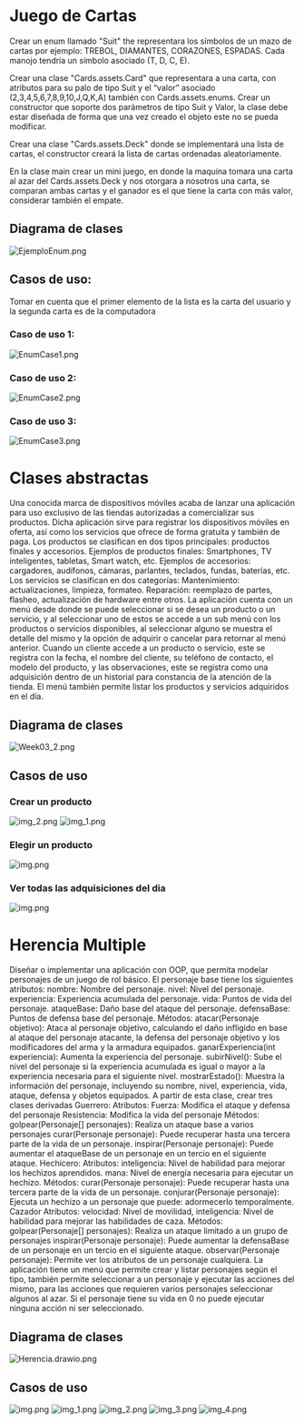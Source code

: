 #  Juego de Cartas
Crear un enum llamado "Suit" the representara los símbolos de un mazo de cartas por ejemplo: TREBOL, DIAMANTES, CORAZONES, ESPADAS. Cada manojo tendría un símbolo asociado (T, D, C, E).

Crear una clase "Cards.assets.Card" que representara a una carta, con atributos para su palo de tipo Suit y el “valor” asociado (2,3,4,5,6,7,8,9,10,J,Q,K,A) también con Cards.assets.enums. Crear un constructor que soporte dos parámetros de tipo Suit y Valor, la clase debe estar diseñada de forma que una vez creado el objeto este no se pueda modificar.

Crear una clase "Cards.assets.Deck" donde se implementará una lista de cartas, el constructor creará la lista de cartas ordenadas aleatoriamente.

En la clase main crear un mini juego, en donde la maquina tomara una carta al azar del Cards.assets.Deck y nos otorgara a nosotros una carta, se comparan ambas cartas y el ganador es el que tiene la carta con más valor, considerar también el empate.

##  Diagrama de clases

![EjemploEnum.png](src/Cards/assets/diagrams/EjemploEnum.png)

## Casos de uso:

Tomar en cuenta que el primer elemento de la lista es la carta del usuario y la segunda carta es de la computadora

### Caso de uso 1:
![EnumCase1.png](src/Cards/assets/img/EnumCase1.png)

### Caso de uso 2:
![EnumCase2.png](src/Cards/assets/img/EnumCase2.png)

### Caso de uso 3:
![EnumCase3.png](src/Cards/assets/img/EnumCase3.png)

#  Clases abstractas

Una conocida marca de dispositivos móviles acaba de lanzar una aplicación para uso exclusivo de las tiendas autorizadas a comercializar sus productos. Dicha aplicación sirve para registrar los dispositivos móviles en oferta, así como los servicios que ofrece de forma gratuita y también de paga.
Los productos se clasifican en dos tipos principales: productos finales y accesorios.
Ejemplos de productos finales: Smartphones, TV inteligentes, tabletas, Smart watch, etc.
Ejemplos de accesorios: cargadores, audífonos, cámaras, parlantes, teclados, fundas, baterías, etc.
Los servicios se clasifican en dos categorías:
Mantenimiento: actualizaciones, limpieza, formateo.
Reparación: reemplazo de partes, flasheo, actualización de hardware entre otros.
La aplicación cuenta con un menú desde donde se puede seleccionar si se desea un producto o un servicio, y al seleccionar uno de estos se accede a un sub menú con los productos o servicios disponibles, al seleccionar alguno se muestra el detalle del mismo y la opción de adquirir o cancelar para retornar al menú anterior.
Cuando un cliente accede a un producto o servicio, este se registra con la fecha, el nombre del cliente, su teléfono de contacto, el modelo del producto, y las observaciones, este se registra como una adquisición dentro de un historial para constancia de la atención de la tienda.
El menú también permite listar los productos y servicios adquiridos en el día.

## Diagrama de clases
![Week03_2.png](src/Distribuidores/assets/diagrams/Week03_2.png)

## Casos de uso

### Crear un producto
![img_2.png](src/Distribuidores/img/img_2.png)
![img_1.png](src/Distribuidores/img/img_1.png)

### Elegir un producto
![img.png](src/Distribuidores/img/img.png)

### Ver todas las adquisiciones del dia
![img.png](img.png)

# Herencia Multiple

Diseñar o implementar una aplicación con OOP, que permita modelar personajes de un juego de rol básico.
El personaje base tiene los siguientes atributos:
nombre: Nombre del personaje.
nivel: Nivel del personaje.
experiencia: Experiencia acumulada del personaje.
vida: Puntos de vida del personaje.
ataqueBase: Daño base del ataque del personaje.
defensaBase: Puntos de defensa base del personaje.
Métodos:
atacar(Personaje objetivo): Ataca al personaje objetivo, calculando el daño infligido en base al ataque del personaje atacante, la defensa del personaje objetivo y los modificadores del arma y la armadura equipados.
ganarExperiencia(int experiencia): Aumenta la experiencia del personaje.
subirNivel(): Sube el nivel del personaje si la experiencia acumulada es igual o mayor a la experiencia necesaria para el siguiente nivel.
mostrarEstado(): Muestra la información del personaje, incluyendo su nombre, nivel, experiencia, vida, ataque, defensa y objetos equipados.
A partir de esta clase, crear tres clases derivadas
Guerrero:
Atributos:
Fuerza: Modifica el ataque y defensa del personaje
Resistencia: Modifica la vida del personaje
Métodos:
golpear(Personaje[] personajes): Realiza un ataque base a varios personajes
curar(Personaje personaje): Puede recuperar hasta una tercera parte de la vida de un personaje.
inspirar(Personaje personaje): Puede aumentar el ataqueBase de un personaje en un tercio en el siguiente ataque.
Hechicero:
Atributos:
inteligencia: Nivel de habilidad para mejorar los hechizos aprendidos.
mana: Nivel de energía necesaria para ejecutar un hechizo.
Métodos:
curar(Personaje personaje): Puede recuperar hasta una tercera parte de la vida de un personaje.
conjurar(Personaje personaje): Ejecuta un hechizo a un personaje que puede: adormecerlo temporalmente.
Cazador
Atributos:
velocidad: Nivel de movilidad,
inteligencia: Nivel de habilidad para mejorar las habilidades de caza.
Métodos:
golpear(Personaje[] personajes): Realiza un ataque limitado a un grupo de personajes
inspirar(Personaje personaje): Puede aumentar la defensaBase de un personaje en un tercio en el siguiente ataque.
observar(Personaje personaje): Permite ver los atributos de un personaje cualquiera.
La aplicación tiene un menú que permite crear y listar personajes según el tipo, también permite seleccionar a un personaje y ejecutar las acciones del mismo, para las acciones que requieren varios personajes seleccionar algunos al azar. Si el personaje tiene su vida en 0 no puede ejecutar ninguna acción ni ser seleccionado.

## Diagrama de clases

![Herencia.drawio.png](src/Herencia/assets/diagram/Herencia.drawio.png)

## Casos de uso

![img.png](src/Herencia/assets/img/img.png)
![img_1.png](src/Herencia/assets/img/img_1.png)
![img_2.png](src/Herencia/assets/img/img_2.png)
![img_3.png](src/Herencia/assets/img/img_3.png)
![img_4.png](src/Herencia/assets/img/img_4.png)